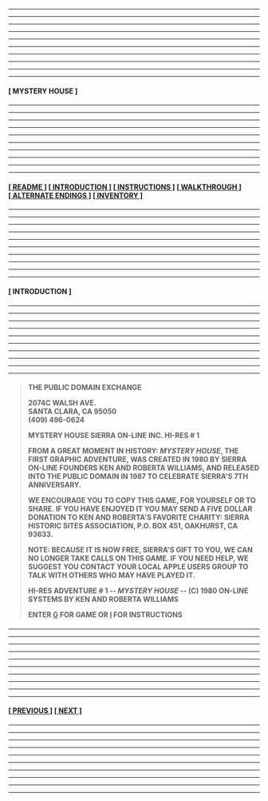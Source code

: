 
---
---
---
---
---
---
---
---
---
---
  
####

**[&nbsp;MYSTERY HOUSE&nbsp;]**

####

---
---
---
---
---
---
---
---
---
---

####

**[[&nbsp;README&nbsp;]](/readme.md) [[&nbsp;INTRODUCTION&nbsp;]](#introduction) [[&nbsp;INSTRUCTIONS&nbsp;]](/instructions.md) [[&nbsp;WALKTHROUGH&nbsp;]](/walkthrough.md) [[&nbsp;ALTERNATE ENDINGS&nbsp;]](/alternateendings.md) [[&nbsp;INVENTORY&nbsp;]](/inventory.md)**

####

---
---
---
---
---
---
---
---
---
---

####

**<a name="introduction">[&nbsp;INTRODUCTION&nbsp;]</a>**

####

---
---
---
---
---
---
---
---
---
---

####

>**THE PUBLIC DOMAIN EXCHANGE**  
>
>**2074C WALSH AVE.**  
>**SANTA CLARA, CA 95050**  
>**(409) 496-0624**  
>
>**MYSTERY HOUSE SIERRA ON-LINE INC. HI-RES # 1**  
>
>**FROM A GREAT MOMENT IN HISTORY: *MYSTERY HOUSE*, THE FIRST GRAPHIC ADVENTURE, WAS CREATED IN 1980 BY SIERRA ON-LINE FOUNDERS KEN AND ROBERTA WILLIAMS, AND RELEASED INTO THE PUBLIC DOMAIN IN 1987 TO CELEBRATE SIERRA'S 7TH ANNIVERSARY.**  
>
>**WE ENCOURAGE YOU TO COPY THIS GAME, FOR YOURSELF OR TO SHARE. IF YOU HAVE ENJOYED IT YOU MAY SEND A FIVE DOLLAR DONATION TO KEN AND ROBERTA'S FAVORITE CHARITY: SIERRA HISTORIC SITES ASSOCIATION, P.O. BOX 451, OAKHURST, CA 93633.**  
>
>**NOTE: BECAUSE IT IS NOW FREE, SIERRA'S GIFT TO YOU, WE CAN NO LONGER TAKE CALLS ON THIS GAME. IF YOU NEED HELP, WE SUGGEST YOU CONTACT YOUR LOCAL APPLE USERS GROUP TO TALK WITH OTHERS WHO MAY HAVE PLAYED IT.**  
>
>**HI-RES ADVENTURE # 1 -- *MYSTERY HOUSE* -- (C) 1980 ON-LINE SYSTEMS BY KEN AND ROBERTA WILLIAMS**  
>
>**ENTER <ins>G</ins> FOR GAME OR <ins>I</ins> FOR INSTRUCTIONS**  

####

---
---
---
---
---
---
---
---
---
---

####

**[[&nbsp;PREVIOUS&nbsp;]](/readme.md) [[&nbsp;NEXT&nbsp;]](/instructions.md)**

####

---
---
---
---
---
---
---
---
---
---
